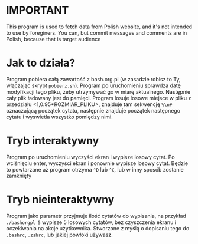 # IMPORTANT
This program is used to fetch data from Polish website, and it's not intended to use by foreginers. You can, but commit messages and comments are in Polish, because that is target audience
# Jak to działa?
Program pobiera całą zawartość z bash.org.pl (w zasadzie robisz to Ty, włączając skrypt `pobierz.sh`). Program po uruchomieniu sprawdza datę modyfikacji tego pliku, żeby utrzymywać go w miarę aktualnego. Następnie cały plik ładowany jest do pamięci. Program losuje losowe miejsce w pliku z przedziału <1,0.95*ROZMIAR_PLIKU>, znajduje tam sekwencję `%\n#` oznaczającą początek cytatu, następnie znajduje początek następnego cytatu i wyswietla wszystko pomiędzy nimi.
# Tryb interaktywny
Program po uruchomieniu wyczyści ekran i wypisze losowy cytat. Po wciśnięciu enter, wyczyści ekran i ponownie wypisze losowy cytat.
Będzie to powtarzane aż program otrzyma `^D` lub `^C`, lub w inny sposób zostanie zamknięty
# Tryb nieinteraktywny
Program jako parametr przyjmuje ilość cytatów do wypisania, na przykład `./bashorgpl 5` wypisze 5 losowych cytatów, bez czyszczenia ekranu i oczekiwania na akcje użytkownika.
Stworzone z myślą o dopisaniu tego do `.bashrc`, `.zshrc`, lub jakiej powłoki używasz.

